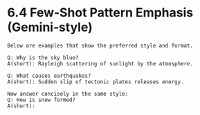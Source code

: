 # 6.4 Few‑Shot Pattern Emphasis (Gemini‑style)

```plain text
Below are examples that show the preferred style and format.

Q: Why is the sky blue?
A(short): Rayleigh scattering of sunlight by the atmosphere.

Q: What causes earthquakes?
A(short): Sudden slip of tectonic plates releases energy.

Now answer concisely in the same style:
Q: How is snow formed?
A(short):
```